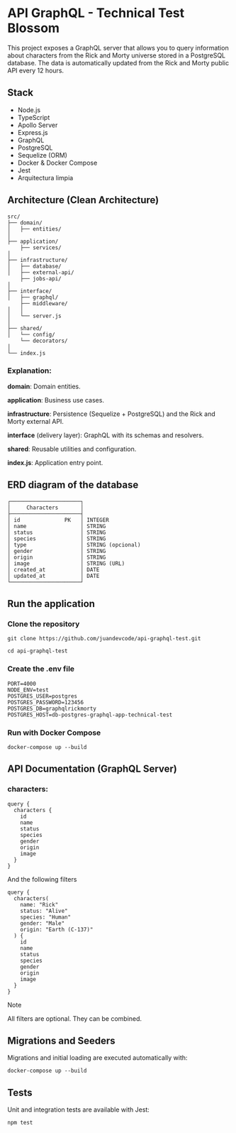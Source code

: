 # API GraphQL - Technical Test Blossom

This project exposes a GraphQL server that allows you to query information about characters from the Rick and Morty universe stored in a PostgreSQL database. The data is automatically updated from the Rick and Morty public API every 12 hours.

## Stack

- Node.js
- TypeScript
- Apollo Server
- Express.js
- GraphQL
- PostgreSQL
- Sequelize (ORM)
- Docker & Docker Compose
- Jest
- Arquitectura limpia

## Architecture (Clean Architecture)

```
src/
├── domain/
│   ├── entities/
│
├── application/
    ├── services/
│
├── infrastructure/
│   ├── database/
│   ├── external-api/
    ├── jobs-api/
│
├── interface/
│   ├── graphql/
    ├── middleware/
│   │
│   └── server.js
│
├── shared/
│   └── config/
    └── decorators/
│
└── index.js
```

### Explanation:

**domain**: Domain entities.

**application**: Business use cases.

**infrastructure**: Persistence (Sequelize + PostgreSQL) and the Rick and Morty external API.

**interface** (delivery layer): GraphQL with its schemas and resolvers.

**shared**: Reusable utilities and configuration.

**index.js**: Application entry point.

## ERD diagram of the database

```
┌──────────────────────┐
│     Characters       │
├──────────────────────┤
│ id              PK   │ INTEGER
│ name                 │ STRING
│ status               │ STRING
│ species              │ STRING
│ type                 │ STRING (opcional)
│ gender               │ STRING
│ origin               │ STRING
│ image                │ STRING (URL)
│ created_at           │ DATE
│ updated_at           │ DATE
└──────────────────────┘
```

## Run the application

### Clone the repository

```
git clone https://github.com/juandevcode/api-graphql-test.git
```

```
cd api-graphql-test
```

### Create the .env file

```
PORT=4000
NODE_ENV=test
POSTGRES_USER=postgres
POSTGRES_PASSWORD=123456
POSTGRES_DB=graphqlrickmorty
POSTGRES_HOST=db-postgres-graphql-app-technical-test
```

### Run with Docker Compose

```
docker-compose up --build
```

## API Documentation (GraphQL Server)

### characters:

```
query {
  characters {
    id
    name
    status
    species
    gender
    origin
    image
  }
}

```

And the following filters

```
query {
  characters(
    name: "Rick"
    status: "Alive"
    species: "Human"
    gender: "Male"
    origin: "Earth (C-137)"
  ) {
    id
    name
    status
    species
    gender
    origin
    image
  }
}
```

> [!NOTE]
> All filters are optional. They can be combined.

## Migrations and Seeders

Migrations and initial loading are executed automatically with:

```
docker-compose up --build
```

## Tests

Unit and integration tests are available with Jest:

```
npm test
```
